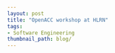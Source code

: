 ```yaml
---
layout: post
title: "OpenACC workshop at HLRN"
tags:
- Software Engineering
thumbnail_path: blog/
---
```

